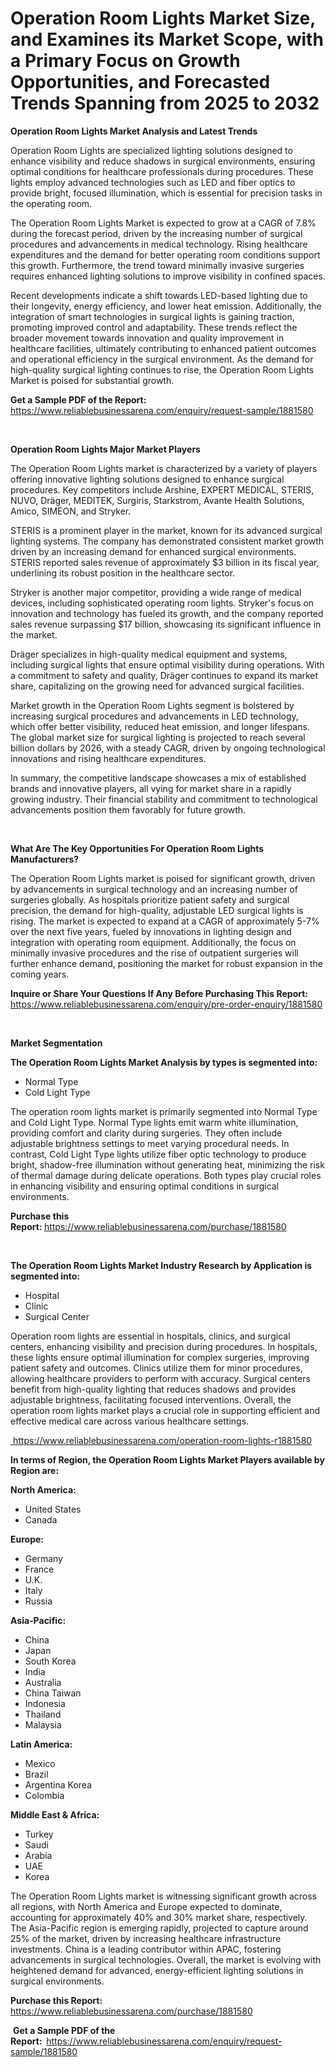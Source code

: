 <p><h1>Operation Room Lights Market Size, and Examines its Market Scope, with a Primary Focus on Growth Opportunities, and Forecasted Trends Spanning from 2025 to 2032</h1></p><p><strong>Operation Room Lights Market Analysis and Latest Trends</strong></p>
<p><p>Operation Room Lights are specialized lighting solutions designed to enhance visibility and reduce shadows in surgical environments, ensuring optimal conditions for healthcare professionals during procedures. These lights employ advanced technologies such as LED and fiber optics to provide bright, focused illumination, which is essential for precision tasks in the operating room.</p><p>The Operation Room Lights Market is expected to grow at a CAGR of 7.8% during the forecast period, driven by the increasing number of surgical procedures and advancements in medical technology. Rising healthcare expenditures and the demand for better operating room conditions support this growth. Furthermore, the trend toward minimally invasive surgeries requires enhanced lighting solutions to improve visibility in confined spaces.</p><p>Recent developments indicate a shift towards LED-based lighting due to their longevity, energy efficiency, and lower heat emission. Additionally, the integration of smart technologies in surgical lights is gaining traction, promoting improved control and adaptability. These trends reflect the broader movement towards innovation and quality improvement in healthcare facilities, ultimately contributing to enhanced patient outcomes and operational efficiency in the surgical environment. As the demand for high-quality surgical lighting continues to rise, the Operation Room Lights Market is poised for substantial growth.</p></p>
<p><strong>Get a Sample PDF of the Report:&nbsp;</strong> <a href="https://www.reliablebusinessarena.com/enquiry/request-sample/1881580?utm_campaign=3059&utm_medium=2&utm_source=Github&utm_content=ia&utm_term=13042025&utm_id=operation-room-lights">https://www.reliablebusinessarena.com/enquiry/request-sample/1881580</a></p>
<p>&nbsp;</p>
<p><strong>Operation Room Lights Major Market Players</strong></p>
<p><p>The Operation Room Lights market is characterized by a variety of players offering innovative lighting solutions designed to enhance surgical procedures. Key competitors include Arshine, EXPERT MEDICAL, STERIS, NUVO, Dräger, MEDITEK, Surgiris, Starkstrom, Avante Health Solutions, Amico, SIMEON, and Stryker.</p><p>STERIS is a prominent player in the market, known for its advanced surgical lighting systems. The company has demonstrated consistent market growth driven by an increasing demand for enhanced surgical environments. STERIS reported sales revenue of approximately $3 billion in its fiscal year, underlining its robust position in the healthcare sector.</p><p>Stryker is another major competitor, providing a wide range of medical devices, including sophisticated operating room lights. Stryker's focus on innovation and technology has fueled its growth, and the company reported sales revenue surpassing $17 billion, showcasing its significant influence in the market.</p><p>Dräger specializes in high-quality medical equipment and systems, including surgical lights that ensure optimal visibility during operations. With a commitment to safety and quality, Dräger continues to expand its market share, capitalizing on the growing need for advanced surgical facilities.</p><p>Market growth in the Operation Room Lights segment is bolstered by increasing surgical procedures and advancements in LED technology, which offer better visibility, reduced heat emission, and longer lifespans. The global market size for surgical lighting is projected to reach several billion dollars by 2026, with a steady CAGR, driven by ongoing technological innovations and rising healthcare expenditures.</p><p>In summary, the competitive landscape showcases a mix of established brands and innovative players, all vying for market share in a rapidly growing industry. Their financial stability and commitment to technological advancements position them favorably for future growth.</p></p>
<p>&nbsp;</p>
<p><strong>What Are The Key Opportunities For Operation Room Lights Manufacturers?</strong></p>
<p><p>The Operation Room Lights market is poised for significant growth, driven by advancements in surgical technology and an increasing number of surgeries globally. As hospitals prioritize patient safety and surgical precision, the demand for high-quality, adjustable LED surgical lights is rising. The market is expected to expand at a CAGR of approximately 5-7% over the next five years, fueled by innovations in lighting design and integration with operating room equipment. Additionally, the focus on minimally invasive procedures and the rise of outpatient surgeries will further enhance demand, positioning the market for robust expansion in the coming years.</p></p>
<p><strong>Inquire or Share Your Questions If Any Before Purchasing This Report:</strong> <a href="https://www.reliablebusinessarena.com/enquiry/pre-order-enquiry/1881580?utm_campaign=3059&utm_medium=2&utm_source=Github&utm_content=ia&utm_term=13042025&utm_id=operation-room-lights">https://www.reliablebusinessarena.com/enquiry/pre-order-enquiry/1881580</a></p>
<p>&nbsp;</p>
<p><strong>Market Segmentation</strong></p>
<p><strong>The Operation Room Lights Market Analysis by types is segmented into:</strong></p>
<p><ul><li>Normal Type</li><li>Cold Light Type</li></ul></p>
<p><p>The operation room lights market is primarily segmented into Normal Type and Cold Light Type. Normal Type lights emit warm white illumination, providing comfort and clarity during surgeries. They often include adjustable brightness settings to meet varying procedural needs. In contrast, Cold Light Type lights utilize fiber optic technology to produce bright, shadow-free illumination without generating heat, minimizing the risk of thermal damage during delicate operations. Both types play crucial roles in enhancing visibility and ensuring optimal conditions in surgical environments.</p></p>
<p><strong>Purchase this Report:&nbsp;</strong><a href="https://www.reliablebusinessarena.com/purchase/1881580?utm_campaign=3059&utm_medium=2&utm_source=Github&utm_content=ia&utm_term=13042025&utm_id=operation-room-lights">https://www.reliablebusinessarena.com/purchase/1881580</a></p>
<p>&nbsp;</p>
<p><strong>The Operation Room Lights Market Industry Research by Application is segmented into:</strong></p>
<p><ul><li>Hospital</li><li>Clinic</li><li>Surgical Center</li></ul></p>
<p><p>Operation room lights are essential in hospitals, clinics, and surgical centers, enhancing visibility and precision during procedures. In hospitals, these lights ensure optimal illumination for complex surgeries, improving patient safety and outcomes. Clinics utilize them for minor procedures, allowing healthcare providers to perform with accuracy. Surgical centers benefit from high-quality lighting that reduces shadows and provides adjustable brightness, facilitating focused interventions. Overall, the operation room lights market plays a crucial role in supporting efficient and effective medical care across various healthcare settings.</p></p>
<p><a href="https://www.reliablebusinessarena.com/operation-room-lights-r1881580?utm_campaign=3059&utm_medium=2&utm_source=Github&utm_content=ia&utm_term=13042025&utm_id=operation-room-lights">&nbsp;https://www.reliablebusinessarena.com/operation-room-lights-r1881580</a></p>
<p><strong>In terms of Region, the Operation Room Lights Market Players available by Region are:</strong></p>
<p>
    <p> <strong> North America: </strong>
        <ul>
            <li>United States</li>
            <li>Canada</li>
        </ul>
        </p> 
    <p> <strong> Europe: </strong>
        <ul>
            <li>Germany</li>
            <li>France</li>
            <li>U.K.</li>
            <li>Italy</li>
            <li>Russia</li>
        </ul>
        </p> 
    <p> <strong> Asia-Pacific: </strong>
        <ul>
            <li>China</li>
            <li>Japan</li>
            <li>South Korea</li>
            <li>India</li>
            <li>Australia</li>
            <li>China Taiwan</li>
            <li>Indonesia</li>
            <li>Thailand</li>
            <li>Malaysia</li>
        </ul>
        </p> 
    <p> <strong> Latin America: </strong>
        <ul>
            <li>Mexico</li>
            <li>Brazil</li>
            <li>Argentina Korea</li>
            <li>Colombia</li>
        </ul>
        </p> 
    <p> <strong> Middle East & Africa: </strong>
        <ul>
            <li>Turkey</li>
            <li>Saudi</li>
            <li>Arabia</li>
            <li>UAE</li>
            <li>Korea</li>
        </ul>
    </p>
    </p>
<p><p>The Operation Room Lights market is witnessing significant growth across all regions, with North America and Europe expected to dominate, accounting for approximately 40% and 30% market share, respectively. The Asia-Pacific region is emerging rapidly, projected to capture around 25% of the market, driven by increasing healthcare infrastructure investments. China is a leading contributor within APAC, fostering advancements in surgical technologies. Overall, the market is evolving with heightened demand for advanced, energy-efficient lighting solutions in surgical environments.</p></p>
<p><strong>Purchase this Report: </strong><a href="https://www.reliablebusinessarena.com/purchase/1881580?utm_campaign=3059&utm_medium=2&utm_source=Github&utm_content=ia&utm_term=13042025&utm_id=operation-room-lights">https://www.reliablebusinessarena.com/purchase/1881580</a></p>
<p>&nbsp;<strong>Get a Sample PDF of the Report:&nbsp;&nbsp;</strong><a href="https://www.reliablebusinessarena.com/enquiry/request-sample/1881580?utm_campaign=3059&utm_medium=2&utm_source=Github&utm_content=ia&utm_term=13042025&utm_id=operation-room-lights">https://www.reliablebusinessarena.com/enquiry/request-sample/1881580</a></p>
<p><strong></strong></p>
<p><p></p><p></p><p></p></p>